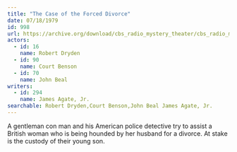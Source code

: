 ```yaml
---
title: "The Case of the Forced Divorce"
date: 07/18/1979
id: 998
url: https://archive.org/download/cbs_radio_mystery_theater/cbs_radio_mystery_theater-0951-1000.zip/cbs_radio_mystery_theater-0951-1000%2Fcbsrmt_0998_the_case_of_the_forced_divorce.mp3
actors:  
  - id: 16
    name: Robert Dryden  
  - id: 90
    name: Court Benson  
  - id: 70
    name: John Beal
writers:  
  - id: 294
    name: James Agate, Jr.
searchable: Robert Dryden,Court Benson,John Beal James Agate, Jr.
---
```

A gentleman con man and his American police detective try to assist a British woman who is being hounded by her husband for a divorce. At stake is the custody of their young son.